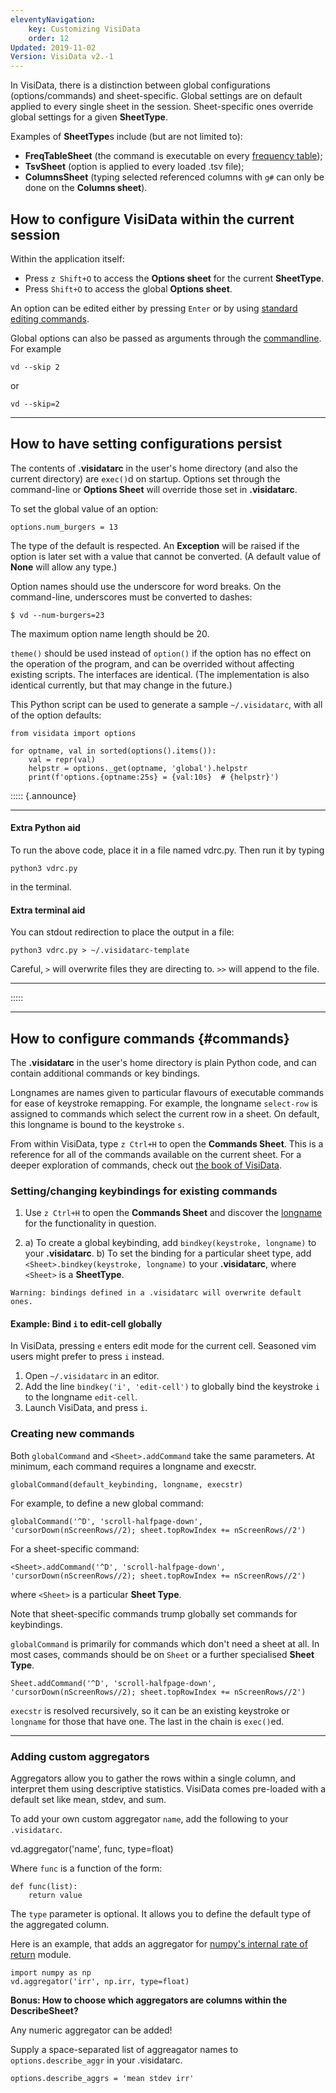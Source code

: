 ```yaml
---
eleventyNavigation:
    key: Customizing VisiData
    order: 12
Updated: 2019-11-02
Version: VisiData v2.-1
---
```


In VisiData, there is a distinction between global configurations (options/commands) and sheet-specific. Global settings are on default applied to every single sheet in the session. Sheet-specific  ones override global settings for a given **SheetType**.

Examples of **SheetType**s include (but are not limited to):

* **FreqTableSheet** (the command is executable on every [frequency table](/docs/group#frequency));
* **TsvSheet** (option is applied to every loaded .tsv file);
* **ColumnsSheet** (typing selected referenced columns with `g#` can only be done on the **Columns sheet**).

## How to configure VisiData within the current session

Within the application itself:

* Press `z Shift+O` to access the **Options sheet** for the current **SheetType**.
* Press `Shift+O` to access the global **Options sheet**.

An option can be edited either by pressing `Enter` or by using [standard editing commands](/man#edit).

Global options can also be passed as arguments through the [commandline](/man#options).  For example

~~~
vd --skip 2
~~~

or

~~~
vd --skip=2
~~~

---

## How to have setting configurations persist

The contents of **.visidatarc** in the user's home directory (and also the current directory) are `exec()`d on startup. Options set through the command-line or **Options Sheet** will override those set in **.visidatarc**.

To set the global value of an option:

~~~
options.num_burgers = 13
~~~

The type of the default is respected. An **Exception** will be raised if the option is later set with a value that cannot be converted.  (A default value of **None** will allow any type.)

Option names should use the underscore for word breaks. On the command-line, underscores must be converted to dashes:

~~~
$ vd --num-burgers=23
~~~

The maximum option name length should be 20.

`theme()` should be used instead of `option()` if the option has no effect on the operation of the program, and can be overrided without affecting existing scripts.  The interfaces are identical.  (The implementation is also identical currently, but that may change in the future.)

This Python script can be used to generate a sample `~/.visidatarc`, with all of the option defaults:

~~~
from visidata import options

for optname, val in sorted(options().items()):
    val = repr(val)
    helpstr = options._get(optname, 'global').helpstr
    print(f'options.{optname:25s} = {val:10s}  # {helpstr}')
~~~

::::: {.announce}

---
#### Extra Python aid

To run the above code, place it in a file named vdrc.py. Then run it by typing

```
python3 vdrc.py
```

in the terminal.

#### Extra terminal aid

You can stdout redirection to place the output in a file:

```
python3 vdrc.py > ~/.visidatarc-template
```

Careful, `>` will overwrite files they are directing to. `>>` will append to the file.

---

:::::

---

## How to configure commands {#commands}

The **.visidatarc** in the user's home directory is plain Python code, and can contain additional commands or key bindings.

Longnames are names given to particular flavours of executable commands for ease of keystroke remapping. For example, the longname `select-row` is assigned to commands which select the current row in a sheet. On default, this longname is bound to the keystroke `s`.

From within VisiData, type `z Ctrl+H` to open the **Commands Sheet**. This is a reference for all of the commands available on the current sheet. For a deeper exploration of commands, check out [the book of VisiData](https://www.visidata.org/docs/api/commands.html).

### Setting/changing keybindings for existing commands

1. Use `z Ctrl+H` to open the **Commands Sheet** and discover the [longname]() for the functionality in question.

2. a) To create a global keybinding, add `bindkey(keystroke, longname)` to your **.visidatarc**.
b) To set the binding for a particular sheet type, add `<Sheet>.bindkey(keystroke, longname)` to your **.visidatarc**, where `<Sheet>` is a **SheetType**.

~~~
Warning: bindings defined in a .visidatarc will overwrite default ones.
~~~

#### Example: Bind `i` to edit-cell globally

In VisiData, pressing `e` enters edit mode for the current cell. Seasoned vim users might prefer to press `i` instead.

1. Open `~/.visidatarc` in an editor.
2. Add the line `bindkey('i', 'edit-cell')` to globally bind the keystroke `i` to the longname `edit-cell`.
3. Launch VisiData, and press `i`.


### Creating new commands

Both `globalCommand` and `<Sheet>.addCommand` take the same parameters. At minimum, each command requires a longname and execstr.

~~~
globalCommand(default_keybinding, longname, execstr)
~~~

For example, to define a new global command:

~~~
globalCommand('^D', 'scroll-halfpage-down', 'cursorDown(nScreenRows//2); sheet.topRowIndex += nScreenRows//2')
~~~

For a sheet-specific command:

~~~
<Sheet>.addCommand('^D', 'scroll-halfpage-down', 'cursorDown(nScreenRows//2); sheet.topRowIndex += nScreenRows//2')
~~~

where `<Sheet>` is a particular **Sheet Type**.

Note that sheet-specific commands trump globally set commands for keybindings.

`globalCommand` is primarily for commands which don't need a sheet at all. In most cases, commands should be on `Sheet` or a further specialised **Sheet Type**.

~~~
Sheet.addCommand('^D', 'scroll-halfpage-down', 'cursorDown(nScreenRows//2); sheet.topRowIndex += nScreenRows//2')
~~~

`execstr` is resolved recursively, so it can be an existing keystroke or `longname` for those that have one.  The last in the chain is `exec()`ed.

---

### Adding custom aggregators

Aggregators allow you to gather the rows within a single column, and interpret them using descriptive statistics. VisiData comes pre-loaded with a default set like mean, stdev, and sum.

To add your own custom aggregator `name`, add the following to your `.visidatarc`.

vd.aggregator('name', func, type=float)

Where `func` is a function of the form:

```
def func(list):
    return value
```

The `type` parameter is optional. It allows you to define the default type of the aggregated column.

Here is an example, that adds an aggregator for [numpy's internal rate of return](https://numpy.org/devdocs/reference/generated/numpy.irr.html) module.

```
import numpy as np
vd.aggregator('irr', np.irr, type=float)
```

**Bonus: How to choose which aggregators are columns within the DescribeSheet?**

Any numeric aggregator can be added!

Supply a space-separated list of aggreagator names to `options.describe_aggr` in your .visidatarc.

```
options.describe_aggrs = 'mean stdev irr'
```
